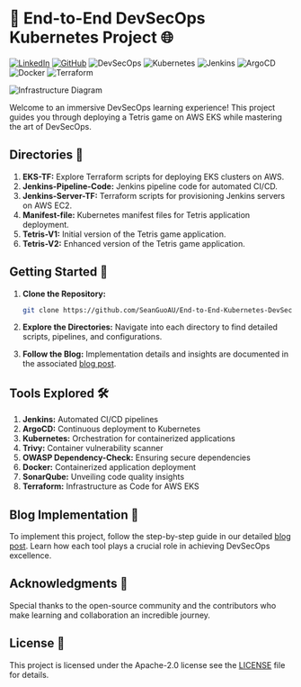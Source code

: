 # 🚀 End-to-End DevSecOps Kubernetes Project 🌐

[![LinkedIn](https://img.shields.io/badge/Connect%20with%20me%20on-LinkedIn-blue.svg)](https://www.linkedin.com/in/aman-devops/)
[![GitHub](https://img.shields.io/github/stars/SeanGuoAU.svg?style=social)](https://github.com/SeanGuoAU)
![DevSecOps](https://img.shields.io/badge/DevSecOps-Mastery-brightgreen)
![Kubernetes](https://img.shields.io/badge/Kubernetes-Orchestration-blueviolet)
![Jenkins](https://img.shields.io/badge/Jenkins-Automation-orange)
![ArgoCD](https://img.shields.io/badge/ArgoCD-Continuous%20Delivery-blue)
![Docker](https://img.shields.io/badge/Docker-Containerization-blue)
![Terraform](https://img.shields.io/badge/Terraform-Infrastructure%20as%20Code-9cf)


![Infrastructure Diagram](assets/Infra.gif)

Welcome to an immersive DevSecOps learning experience! This project guides you through deploying a Tetris game on AWS EKS while mastering the art of DevSecOps.

## Directories 📂

1. **EKS-TF:** Explore Terraform scripts for deploying EKS clusters on AWS.
2. **Jenkins-Pipeline-Code:** Jenkins pipeline code for automated CI/CD.
3. **Jenkins-Server-TF:** Terraform scripts for provisioning Jenkins servers on AWS EC2.
4. **Manifest-file:** Kubernetes manifest files for Tetris application deployment.
5. **Tetris-V1:** Initial version of the Tetris game application.
6. **Tetris-V2:** Enhanced version of the Tetris game application.

## Getting Started 🚀

1. **Clone the Repository:**
   ```bash
   git clone https://github.com/SeanGuoAU/End-to-End-Kubernetes-DevSecOps-Tetris-Project
2. **Explore the Directories:**
   Navigate into each directory to find detailed scripts, pipelines, and configurations.

3. **Follow the Blog:**
   Implementation details and insights are documented in the associated [blog post](https://amanpathakdevops.medium.com/devsecops-mastery-a-step-by-step-guide-to-deploying-tetris-on-aws-eks-with-jenkins-and-argocd-3adcf21b3120).

## Tools Explored 🛠️
1. **Jenkins:** Automated CI/CD pipelines
2. **ArgoCD:** Continuous deployment to Kubernetes
3. **Kubernetes:** Orchestration for containerized applications
4. **Trivy:** Container vulnerability scanner
5. **OWASP Dependency-Check:** Ensuring secure dependencies
6. **Docker:** Containerized application deployment
7. **SonarQube:** Unveiling code quality insights
8. **Terraform:** Infrastructure as Code for AWS EKS

## Blog Implementation 📝
   To implement this project, follow the step-by-step guide in our detailed [blog post](https://amanpathakdevops.medium.com/devsecops-mastery-a-step-by-step-guide-to-deploying-tetris-on-aws-eks-with-jenkins-and-argocd-3adcf21b3120). Learn how each tool plays a crucial role in achieving DevSecOps excellence.

## Acknowledgments 🙌
   Special thanks to the open-source community and the contributors who make learning and collaboration an incredible journey.

## License 📄
   This project is licensed under the Apache-2.0 license see the [LICENSE](http://www.apache.org/licenses/) file for details.